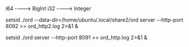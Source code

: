 i64 ----> BigInt
i32 ----> Integer

setsid ./ord --data-dir=/home/ubuntu/.local/share2/ord server --http-port 8092 >> ord_http2.log 2>&1 &

setsid ./ord server --http-port 8091 >> ord_http.log 2>&1 &